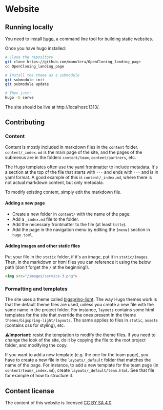 # Website

## Running locally

You need to install [hugo](https://gohugo.io/categories/installation/), a command line tool for building static websites.

Once you have hugo installed:

```bash
# Clone the repository
git clone https://github.com/manulera/OpenCloning_landing_page
cd OpenCloning_landing_page

# Install the theme as a submodule
git submodule init
git submodule update

# Then just:
hugo -D serve
```

The site should be live at http://localhost:1313/.

## Contributing

### Content

Content is mostly included in markdown files in the `content` folder. `content/_index.md` is the main page of the site, and the pages of the submenus are in the folders `content/team`, `content/partners`, etc.

The Hugo templates often use the [yaml frontmatter](https://gohugo.io/content-management/front-matter/) to include metadata. It's a section at the top of the file that starts with `---` and ends with `---` and is in yaml format. A good example of this is `content/_index.md`, where there is not actual markdown content, but only metadata.

To modify existing content, simply edit the markdown file.

#### Adding a new page

* Create a new folder in `content/` with the name of the page.
* Add a `_index.md` file to the folder.
* Add the necessary frontmatter to the file (at least `title`).
* Add the page in the navigation menu by editing the `[menu]` section in `hugo.toml`.

#### Adding images and other static files

Put your file in the `static` folder, if it's an image, put it in `static/images`. Then, in the markdown or html files you can reference it using the below path (don't forget the `/` at the beginning!).

```html
<img src="/images/service-3.png">
```

### Formatting and templates

The site uses a theme called [bigspring-light](https://github.com/gethugothemes/bigspring-light-hugo/). The way Hugo themes work is that the default theme files are used, unless you create a new file with the same name in the project folder. For instance, `layouts` contains some html templates for the site that override the ones present in the theme `themes/bigspring-light/layouts`. The same applies to files in `static`, `assets` (contains css for styling), etc.

⚠️**Important:** resist the temptation to modify the theme files. If you need to change the look of the site, do it by copying the file to the root project folder, and modifying the copy.

If you want to add a new template (e.g. the one for the team page), you have to create a new file in the `layouts/_default` folder that matches the name of the page. For instance, to add a new template for the team page (in `content/team/_index.md`), create `layouts/_default/team.html`. See that file for example of how to structure it.

## Content license

The content of this website is licensed [CC BY SA 4.0](https://creativecommons.org/licenses/by-sa/4.0/)